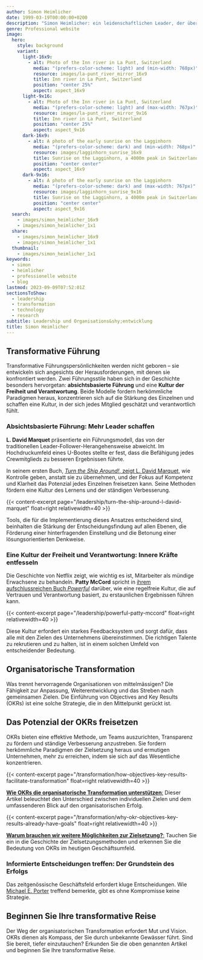 ```yaml
---
author: Simon Heimlicher
date: 1999-03-19T00:00:00+0200
description: "Simon Heimlicher: ein leidenschaftlichen Leader, der über Führung, Organisationsentwicklung und Technologie schreibt"
genre: Professional website
image:
  hero:
    style: background
    variant:
      light-16x9:
        - alt: Photo of the Inn river in La Punt, Switzerland
          media: "(prefers-color-scheme: light) and (min-width: 768px)"
          resource: images/la-punt_river_mirror_16x9
          title: Inn river in La Punt, Switzerland
          position: "center 25%"
          aspect: aspect_16x9
      light-9x16:
        - alt: Photo of the Inn river in La Punt, Switzerland
          media: "(prefers-color-scheme: light) and (max-width: 767px)"
          resource: images/la-punt_river_mirror_9x16
          title: Inn river in La Punt, Switzerland
          position: "center 25%"
          aspect: aspect_9x16
      dark-16x9:
        - alt: A photo of the early sunrise on the Lagginhorn
          media: "(prefers-color-scheme: dark) and (min-width: 768px)"
          resource: images/lagginhorn_sunrise_16x9
          title: Sunrise on the Lagginhorn, a 4000m peak in Switzerland
          position: "center center"
          aspect: aspect_16x9
      dark-9x16:
        - alt: A photo of the early sunrise on the Lagginhorn
          media: "(prefers-color-scheme: dark) and (max-width: 767px)"
          resource: images/lagginhorn_sunrise_9x16
          title: Sunrise on the Lagginhorn, a 4000m peak in Switzerland
          position: "center center"
          aspect: aspect_9x16
  search:
    - images/simon_heimlicher_16x9
    - images/simon_heimlicher_1x1
  share:
    - images/simon_heimlicher_16x9
    - images/simon_heimlicher_1x1
  thumbnail:
    - images/simon_heimlicher_1x1
keywords:
  - simon
  - heimlicher
  - professionelle website
  - blog
lastmod: 2023-09-09T07:52:01Z
sectionsToShow:
  - leadership
  - transformation
  - technology
  - research
subtitle: Leadership und Organisations&shy;entwicklung
title: Simon Heimlicher
---
```


## Transformative Führung

Transformative Führungspersönlichkeiten werden nicht geboren – sie entwickeln sich angesichts der Herausforderungen, mit denen sie konfrontiert werden. Zwei Führungsstile haben sich in der Geschichte besonders hervorgetan: **absichtsbasierte Führung** und eine **Kultur der Freiheit und Verantwortung**. Beide Modelle fordern herkömmliche Paradigmen heraus, konzentrieren sich auf die Stärkung des Einzelnen und schaffen eine Kultur, in der sich jedes Mitglied geschätzt und verantwortlich fühlt.

### Absichtsbasierte Führung: Mehr Leader schaffen

**L. David Marquet** präsentierte ein Führungsmodell, das von der traditionellen Leader-Follower-Herangehensweise abweicht. Im Hochdruckumfeld eines U-Bootes stellte er fest, dass die Befähigung jedes Crewmitglieds zu besseren Ergebnissen führte.

In seinem ersten Buch, [*Turn the Ship Around!*, zeigt L. David Marquet](leadership/turn-the-ship-around-l-david-marquet), wie Kontrolle geben, anstatt sie zu übernehmen, und der Fokus auf Kompetenz und Klarheit das Potenzial jedes Einzelnen freisetzen kann. Seine Methoden fördern eine Kultur des Lernens und der ständigen Verbesserung.

{{< content-excerpt page="/leadership/turn-the-ship-around-l-david-marquet" float=right relativewidth=40 >}}

Tools, die für die Implementierung dieses Ansatzes entscheidend sind, beinhalten die Stärkung der Entscheidungsfindung auf allen Ebenen, die Förderung einer hinterfragenden Einstellung und die Betonung einer lösungsorientierten Denkweise.

### Eine Kultur der Freiheit und Verantwortung: Innere Kräfte entfesseln

Die Geschichte von Netflix zeigt, wie wichtig es ist, Mitarbeiter als mündige Erwachsene zu behandeln. **Patty McCord** spricht in [ihrem aufschlussreichen Buch *Powerful*](leadership/powerful-patty-mccord) darüber, wie eine regelfreie Kultur, die auf Vertrauen und Verantwortung basiert, zu erstaunlichen Ergebnissen führen kann.

{{< content-excerpt page="/leadership/powerful-patty-mccord" float=right relativewidth=40 >}}

Diese Kultur erfordert ein starkes Feedbacksystem und sorgt dafür, dass alle mit den Zielen des Unternehmens übereinstimmen. Die richtigen Talente zu rekrutieren und zu halten, ist in einem solchen Umfeld von entscheidender Bedeutung.

## Organisatorische Transformation

Was trennt hervorragende Organisationen von mittelmässigen? Die Fähigkeit zur Anpassung, Weiterentwicklung und das Streben nach gemeinsamen Zielen. Die Einführung von Objectives and Key Results (OKRs) ist eine solche Strategie, die in den Mittelpunkt gerückt ist.

## Das Potenzial der OKRs freisetzen

OKRs bieten eine effektive Methode, um Teams auszurichten, Transparenz zu fördern und ständige Verbesserung anzustreben. Sie fordern herkömmliche Paradigmen der Zielsetzung heraus und ermutigen Unternehmen, mehr zu erreichen, indem sie sich auf das Wesentliche konzentrieren.

{{< content-excerpt page="/transformation/how-objectives-key-results-facilitate-transformation" float=right relativewidth=40 >}}

[**Wie OKRs die organisatorische Transformation unterstützen**:](transformation/how-objectives-key-results-facilitate-transformation) Dieser Artikel beleuchtet den Unterschied zwischen individuellen Zielen und dem umfassenderen Blick auf den organisatorischen Erfolg.

{{< content-excerpt page="/transformation/why-okr-objectives-key-results-already-have-goals" float=right relativewidth=40 >}}

[**Warum brauchen wir weitere Möglichkeiten zur Zielsetzung?**:](transformation/why-okr-objectives-key-results-already-have-goals) Tauchen Sie ein in die Geschichte der Zielsetzungsmethoden und erkennen Sie die Bedeutung von OKRs im heutigen Geschäftsumfeld.

### Informierte Entscheidungen treffen: Der Grundstein des Erfolgs

Das zeitgenössische Geschäftsfeld erfordert kluge Entscheidungen. Wie [Michael E. Porter](https://de.wikipedia.org/wiki/Michael_Eugene_Porter) treffend bemerkte, gibt es ohne Kompromisse keine Strategie.

## Beginnen Sie Ihre transformative Reise

Der Weg der organisatorischen Transformation erfordert Mut und Vision. OKRs dienen als Kompass, der Sie durch unbekannte Gewässer führt. Sind Sie bereit, tiefer einzutauchen? Erkunden Sie die oben genannten Artikel und beginnen Sie Ihre transformative Reise.
